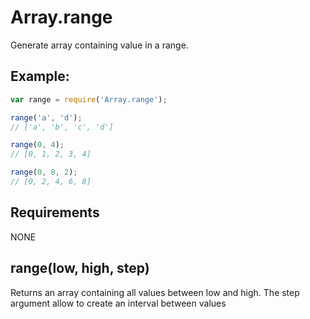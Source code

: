 Array.range
=============

Generate array containing value in a range.

## Example:

```javascript
var range = require('Array.range');

range('a', 'd');
// ['a', 'b', 'c', 'd']

range(0, 4);
// [0, 1, 2, 3, 4]

range(0, 8, 2);
// [0, 2, 4, 6, 8]
```

## Requirements

NONE

## range(low, high, step)

Returns an array containing all values between low and high.
The step argument allow to create an interval between values